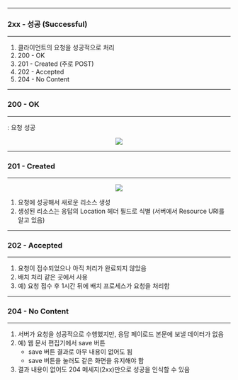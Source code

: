 -----
### 2xx - 성공 (Successful)
-----
1. 클라이언트의 요청을 성공적으로 처리
2. 200 - OK
3. 201 - Created (주로 POST)
4. 202 - Accepted
5. 204 - No Content

-----
### 200 - OK
-----
: 요청 성공

<div align="center">
<img src="https://github.com/sooyounghan/HTTP/assets/34672301/1e4ff444-fc1b-45be-9409-bad8a68646c5">
</div>

-----
### 201 - Created
-----
<div align="center">
<img src="https://github.com/sooyounghan/HTTP/assets/34672301/08aa4a6e-06f0-4762-89ae-c42af15bd6fd">
</div>

1. 요청에 성공해서 새로운 리소스 생성
2. 생성된 리소스는 응답의 Location 헤더 필드로 식별 (서버에서 Resource URI를 알고 있음)

-----
### 202 - Accepted
-----
1. 요청이 접수되었으나 아직 처리가 완료되지 않았음
2. 배치 처리 같은 곳에서 사용
3. 예) 요청 접수 후 1시간 뒤에 배치 프로세스가 요청을 처리함

-----
### 204 - No Content
-----
1. 서버가 요청을 성공적으로 수행했지만, 응답 페이로드 본문에 보낼 데이터가 없음
2. 예) 웹 문서 편집기에서 save 버튼
   - save 버튼 결과로 아무 내용이 없어도 됨
   - save 버튼을 눌러도 같은 화면을 유지해야 함
3. 결과 내용이 없어도 204 메세지(2xx)만으로 성공을 인식할 수 있음
